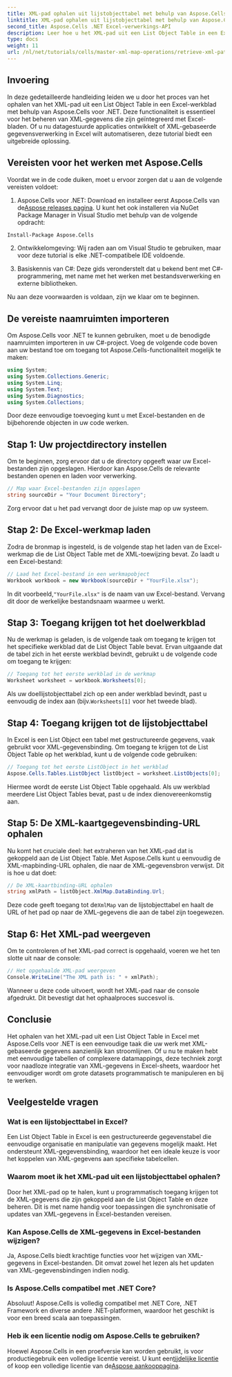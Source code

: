 ```yaml
---
title: XML-pad ophalen uit lijstobjecttabel met behulp van Aspose.Cells
linktitle: XML-pad ophalen uit lijstobjecttabel met behulp van Aspose.Cells
second_title: Aspose.Cells .NET Excel-verwerkings-API
description: Leer hoe u het XML-pad uit een List Object Table in een Excel-werkblad kunt ophalen met Aspose.Cells voor .NET. Deze uitgebreide handleiding behandelt elke stap.
type: docs
weight: 11
url: /nl/net/tutorials/cells/master-xml-map-operations/retrieve-xml-path-from-list-object-table/
---
```

## Invoering

In deze gedetailleerde handleiding leiden we u door het proces van het ophalen van het XML-pad uit een List Object Table in een Excel-werkblad met behulp van Aspose.Cells voor .NET. Deze functionaliteit is essentieel voor het beheren van XML-gegevens die zijn geïntegreerd met Excel-bladen. Of u nu datagestuurde applicaties ontwikkelt of XML-gebaseerde gegevensverwerking in Excel wilt automatiseren, deze tutorial biedt een uitgebreide oplossing.

## Vereisten voor het werken met Aspose.Cells

Voordat we in de code duiken, moet u ervoor zorgen dat u aan de volgende vereisten voldoet:

1. Aspose.Cells voor .NET: Download en installeer eerst Aspose.Cells van de[Aspose releases pagina](https://releases.aspose.com/cells/net/). U kunt het ook installeren via NuGet Package Manager in Visual Studio met behulp van de volgende opdracht:
```bash
Install-Package Aspose.Cells
```

2. Ontwikkelomgeving: Wij raden aan om Visual Studio te gebruiken, maar voor deze tutorial is elke .NET-compatibele IDE voldoende.

3. Basiskennis van C#: Deze gids veronderstelt dat u bekend bent met C#-programmering, met name met het werken met bestandsverwerking en externe bibliotheken.

Nu aan deze voorwaarden is voldaan, zijn we klaar om te beginnen.

## De vereiste naamruimten importeren

Om Aspose.Cells voor .NET te kunnen gebruiken, moet u de benodigde naamruimten importeren in uw C#-project. Voeg de volgende code boven aan uw bestand toe om toegang tot Aspose.Cells-functionaliteit mogelijk te maken:

```csharp
using System;
using System.Collections.Generic;
using System.Linq;
using System.Text;
using System.Diagnostics;
using System.Collections;
```

Door deze eenvoudige toevoeging kunt u met Excel-bestanden en de bijbehorende objecten in uw code werken.

## Stap 1: Uw projectdirectory instellen

Om te beginnen, zorg ervoor dat u de directory opgeeft waar uw Excel-bestanden zijn opgeslagen. Hierdoor kan Aspose.Cells de relevante bestanden openen en laden voor verwerking.

```csharp
// Map waar Excel-bestanden zijn opgeslagen
string sourceDir = "Your Document Directory";
```

Zorg ervoor dat u het pad vervangt door de juiste map op uw systeem.

## Stap 2: De Excel-werkmap laden

Zodra de bronmap is ingesteld, is de volgende stap het laden van de Excel-werkmap die de List Object Table met de XML-toewijzing bevat. Zo laadt u een Excel-bestand:

```csharp
// Laad het Excel-bestand in een werkmapobject
Workbook workbook = new Workbook(sourceDir + "YourFile.xlsx");
```

 In dit voorbeeld,`"YourFile.xlsx"` is de naam van uw Excel-bestand. Vervang dit door de werkelijke bestandsnaam waarmee u werkt.

## Stap 3: Toegang krijgen tot het doelwerkblad

Nu de werkmap is geladen, is de volgende taak om toegang te krijgen tot het specifieke werkblad dat de List Object Table bevat. Ervan uitgaande dat de tabel zich in het eerste werkblad bevindt, gebruikt u de volgende code om toegang te krijgen:

```csharp
// Toegang tot het eerste werkblad in de werkmap
Worksheet worksheet = workbook.Worksheets[0];
```

Als uw doellijstobjecttabel zich op een ander werkblad bevindt, past u eenvoudig de index aan (bijv.`Worksheets[1]` voor het tweede blad).

## Stap 4: Toegang krijgen tot de lijstobjecttabel

In Excel is een List Object een tabel met gestructureerde gegevens, vaak gebruikt voor XML-gegevensbinding. Om toegang te krijgen tot de List Object Table op het werkblad, kunt u de volgende code gebruiken:

```csharp
// Toegang tot het eerste ListObject in het werkblad
Aspose.Cells.Tables.ListObject listObject = worksheet.ListObjects[0];
```

Hiermee wordt de eerste List Object Table opgehaald. Als uw werkblad meerdere List Object Tables bevat, past u de index dienovereenkomstig aan.

## Stap 5: De XML-kaartgegevensbinding-URL ophalen

Nu komt het cruciale deel: het extraheren van het XML-pad dat is gekoppeld aan de List Object Table. Met Aspose.Cells kunt u eenvoudig de XML-mapbinding-URL ophalen, die naar de XML-gegevensbron verwijst. Dit is hoe u dat doet:

```csharp
// De XML-kaartbinding-URL ophalen
string xmlPath = listObject.XmlMap.DataBinding.Url;
```

 Deze code geeft toegang tot de`XmlMap` van de lijstobjecttabel en haalt de URL of het pad op naar de XML-gegevens die aan de tabel zijn toegewezen.

## Stap 6: Het XML-pad weergeven

Om te controleren of het XML-pad correct is opgehaald, voeren we het ten slotte uit naar de console:

```csharp
// Het opgehaalde XML-pad weergeven
Console.WriteLine("The XML path is: " + xmlPath);
```

Wanneer u deze code uitvoert, wordt het XML-pad naar de console afgedrukt. Dit bevestigt dat het ophaalproces succesvol is.

## Conclusie

Het ophalen van het XML-pad uit een List Object Table in Excel met Aspose.Cells voor .NET is een eenvoudige taak die uw werk met XML-gebaseerde gegevens aanzienlijk kan stroomlijnen. Of u nu te maken hebt met eenvoudige tabellen of complexere datamappings, deze techniek zorgt voor naadloze integratie van XML-gegevens in Excel-sheets, waardoor het eenvoudiger wordt om grote datasets programmatisch te manipuleren en bij te werken.

## Veelgestelde vragen

### Wat is een lijstobjecttabel in Excel?

Een List Object Table in Excel is een gestructureerde gegevenstabel die eenvoudige organisatie en manipulatie van gegevens mogelijk maakt. Het ondersteunt XML-gegevensbinding, waardoor het een ideale keuze is voor het koppelen van XML-gegevens aan specifieke tabelcellen.

### Waarom moet ik het XML-pad uit een lijstobjecttabel ophalen?

Door het XML-pad op te halen, kunt u programmatisch toegang krijgen tot de XML-gegevens die zijn gekoppeld aan de List Object Table en deze beheren. Dit is met name handig voor toepassingen die synchronisatie of updates van XML-gegevens in Excel-bestanden vereisen.

### Kan Aspose.Cells de XML-gegevens in Excel-bestanden wijzigen?

Ja, Aspose.Cells biedt krachtige functies voor het wijzigen van XML-gegevens in Excel-bestanden. Dit omvat zowel het lezen als het updaten van XML-gegevensbindingen indien nodig.

### Is Aspose.Cells compatibel met .NET Core?

Absoluut! Aspose.Cells is volledig compatibel met .NET Core, .NET Framework en diverse andere .NET-platformen, waardoor het geschikt is voor een breed scala aan toepassingen.

### Heb ik een licentie nodig om Aspose.Cells te gebruiken?

 Hoewel Aspose.Cells in een proefversie kan worden gebruikt, is voor productiegebruik een volledige licentie vereist. U kunt een[tijdelijke licentie](https://purchase.aspose.com/temporary-license/) of koop een volledige licentie van de[Aspose aankooppagina](https://purchase.aspose.com/buy).